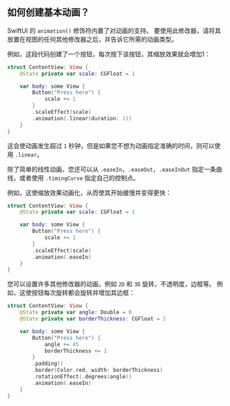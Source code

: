 如何创建基本动画？
----

SwiftUI 的 `animation()` 修饰符内置了对动画的支持。 要使用此修改器，请将其放置在视图的任何其他修改器之后，并告诉它所需的动画类型。

例如，这段代码创建了一个按钮，每次按下该按钮，其缩放效果就会增加1：

```swift
struct ContentView: View {
    @State private var scale: CGFloat = 1

    var body: some View {
        Button("Press here") {
            scale += 1
        }
        .scaleEffect(scale)
        .animation(.linear(duration: 1))
    }
}
```

这会使动画发生超过 `1` 秒钟，但是如果您不想为动画指定准确的时间，则可以使用 `.linear`。

除了简单的线性动画，您还可以从 `.easeIn`，`.easeOut`，`.easeInOut` 指定一条曲线，或者使用 `.timingCurve` 指定自己的控制点。

例如，这使缩放效果动画化，从而使其开始缓慢并变得更快：

```swift
struct ContentView: View {
    @State private var scale: CGFloat = 1

    var body: some View {
        Button("Press here") {
            scale += 1
        }
        .scaleEffect(scale)
        .animation(.easeIn)
    }
}
```

您可以设置许多其他修改器的动画，例如 `2D` 和 `3D` 旋转，不透明度，边框等。 例如，这使按钮每次旋转都会旋转并增加其边框：

```swift
struct ContentView: View {
    @State private var angle: Double = 0
    @State private var borderThickness: CGFloat = 1

    var body: some View {
        Button("Press here") {
            angle += 45
            borderThickness += 1
        }
        .padding()
        .border(Color.red, width: borderThickness)
        .rotationEffect(.degrees(angle))
        .animation(.easeIn)
    }
}
```